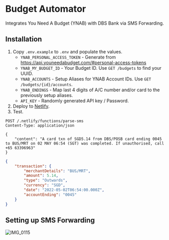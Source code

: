 # Budget Automator

Integrates You Need A Budget (YNAB) with DBS Bank via SMS Forwarding.

## Installation
1. Copy `.env.example` to `.env` and populate the values.
    * `YNAB_PERSONAL_ACCESS_TOKEN` - Generate from https://api.youneedabudget.com/#personal-access-tokens
    * `YNAB_MY_BUDGET_ID` - Your Budget ID. Use `GET /budgets` to find your UUID.
    * `YNAB_ACCOUNTS` - Setup Aliases for YNAB Account IDs. Use `GET /budgets/{id}/accounts`.
    * `YNAB_ENDINGS` - Map last 4 digits of A/C number and/or card to the previously setup aliases.
    * `API_KEY` - Randomly generated API key / Password.
2. Deploy to [Netlify](https://www.netlify.com/blog/2016/09/29/a-step-by-step-guide-deploying-on-netlify/).
3. Test.

```http request
POST /.netlify/functions/parse-sms
Content-Type: application/json

{
    "content": "A card txn of SGD5.14 from DBS/POSB card ending 0045 to BUS/MRT on 02 MAY 06:54 (SGT) was completed. If unauthorised, call +65⁭ 6339⁭6963"
}
```
```json
{
    "transaction": {
        "merchantDetails": "BUS/MRT",
        "amount": 5.14,
        "type": "Outwards",
        "currency": "SGD",
        "date": "2022-05-02T06:54:00.000Z",
        "accountEnding": "0045"
    }
}
```

## Setting up SMS Forwarding
![IMG_0115](https://user-images.githubusercontent.com/932949/166720632-3e411990-6c79-4663-a74f-9009d32ff470.jpg)
